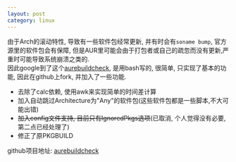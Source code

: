 ```yaml
---
layout: post
category: linux
---
```


由于Arch的滚动特性, 导致有一些软件包经常更新, 并有时会有`soname bump`, 官方源里的软件包会有保障, 但是AUR里可能会由于打包者或自己的疏忽而没有更新,严重时可能导致系统崩溃之类的.  
因此google到了这个[aurebuildcheck](https://bbs.archlinux.org/viewtopic.php?id=162949), 是用bash写的, 很简单, 只实现了基本的功能, 因此在github上fork, 并加入了一些功能. 

* 去除了calc依赖, 使用awk来实现简单的时间差计算
* 加入自动跳过Architecture为"Any"的软件包(这些软件包都是一些脚本,不大可能出错)
* ~~加入config文件支持, 目前只有IgnoredPkgs选项~~(已取消, 个人觉得没有必要, 第二点已经处理了)
* 修正了原PKGBUILD

github项目地址: [aurebuildcheck](https://github.com/matthiaskrgr/aurebuildcheck)

